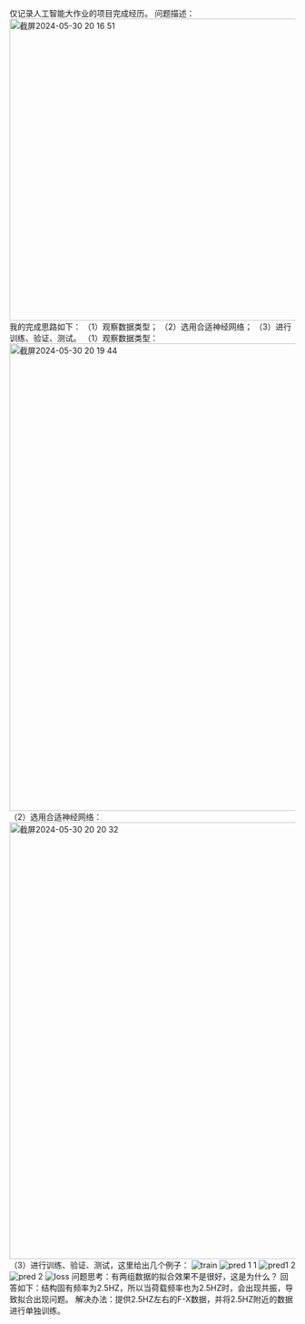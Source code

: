 仅记录人工智能大作业的项目完成经历。
问题描述：
<img width="531" alt="截屏2024-05-30 20 16 51" src="https://github.com/VictorKong55/SEU-/assets/171250754/2bb519b7-1323-40a4-903d-70186eab2f9f">
我的完成思路如下：
（1）观察数据类型；
（2）选用合适神经网络；
（3）进行训练、验证、测试。
（1）观察数据类型：
<img width="822" alt="截屏2024-05-30 20 19 44" src="https://github.com/VictorKong55/SEU-/assets/171250754/34a2f24a-e6be-4bcc-9c8b-6e06513808e6">
（2）选用合适神经网络：
<img width="768" alt="截屏2024-05-30 20 20 32" src="https://github.com/VictorKong55/SEU-/assets/171250754/e62134e8-1f8a-4945-ab00-25312040845c">
（3）进行训练、验证、测试，这里给出几个例子：
![train](https://github.com/VictorKong55/SEU-/assets/171250754/5e0e4ef4-ff06-4681-bb90-6fdc0395ab22)
![pred 1 1](https://github.com/VictorKong55/SEU-/assets/171250754/cd4c1b62-2a90-466b-9f22-85045317fb88)
![pred1 2](https://github.com/VictorKong55/SEU-/assets/171250754/4e0032c4-b94d-4c7b-ba5a-97e16520da7e)
![pred 2](https://github.com/VictorKong55/SEU-/assets/171250754/33994a8f-01d6-466a-ae26-f99abbb0576e)
![loss](https://github.com/VictorKong55/SEU-/assets/171250754/3460808f-f56f-4c13-95c4-9eb607bdbc99)
问题思考：有两组数据的拟合效果不是很好，这是为什么？
回答如下：结构固有频率为2.5HZ，所以当荷载频率也为2.5HZ时，会出现共振，导致拟合出现问题。
解决办法：提供2.5HZ左右的F-X数据，并将2.5HZ附近的数据进行单独训练。
